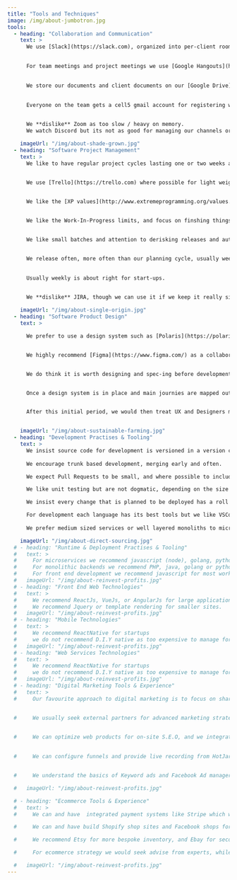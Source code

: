 ```yaml
---
title: "Tools and Techniques"
image: /img/about-jumbotron.jpg
tools:
  - heading: "Collaboration and Communication"
    text: >
      We use [Slack](https://slack.com), organized into per-client rooms as our primary means of communication. We allow clients to join our Slack for their specific room and general chat and can happily join their own Slack or IM system, but we do encourage one to exist.
      

      For team meetings and project meetings we use [Google Hangouts](https://hangouts.google.com/) and we expect all team members to sort out a working decent quality mic, and webcam. 
      

      We store our documents and client documents on our [Google Drive](https://www.google.com/drive/). We have a shared team drive, and a company exec drive.
      

      Everyone on the team gets a cell5 gmail account for registering with Saas products and client communication.
      

      We **dislike** Zoom as too slow / heavy on memory.
      We watch Discord but its not as good for managing our channels or integrations. 

    imageUrl: "/img/about-shade-grown.jpg"
  - heading: "Software Project Management"
    text: >
      We like to have regular project cycles lasting one or two weeks at most. These cycles are started and finished by a single short meeting of communicating what has changed, and planning who will change what, next. Change here is meant broadly, deployments, process, business goals, can all change and need communicating. 
    

      We use [Trello](https://trello.com) where possible for light weight task tracking and prioritzation.


      We like the [XP values](http://www.extremeprogramming.org/values.html), and we use some of the practises, our favourites being **Continuous Integration** and **small releases**. We **pair program** for two purposes. For coaching, and for troubleshooting. We encourage a culture of asking for help, and giving it when asked.


      We like the Work-In-Progress limits, and focus on finshing things from [Kanban](https://en.wikipedia.org/wiki/Kanban_(development)) and its tendancy to result in greater teamwork, as no-one is left behind.


      We like small batches and attention to derisking releases and automation of deployments from [Continous Delivery](https://continuousdelivery.com/principles/).


      We release often, more often than our planning cycle, usually weekly, but as much as multiple times a day. We make judgements based on our level of risk, test automation, deployment control and what is actually a discrete piece of value. 
      

      Usually weekly is about right for start-ups.


      We **dislike** JIRA, though we can use it if we keep it really simple. It is just too bloated and has too many features which people get tempted to use. 
      
    imageUrl: "/img/about-single-origin.jpg"
  - heading: "Software Product Design"
    text: >

      We prefer to use a design system such as [Polaris](https://polaris.shopify.com/),  [Material](https://material.io/) or [Bootstrap](https://getbootstrap.com/) for most of the application and focus design flair on specific areas. Having a common design system just makes the communication and delivery that much faster, and they have sensible out of box defaults incorporating usability research and tooling integration which makes mobile-first easier. 


      We highly recommend [Figma](https://www.figma.com/) as a collaborative design and rapid protoyping tool. [Invision](https://www.invisionapp.com) is marginally more powerful and a great tool too, but Figma suits our remote collaboration goals better.


      We do think it is worth designing and spec-ing before development for main journies and new features, but Just-In-Time ideally as otherwise the business direction changes while the designs are still wet. 


      Once a design system is in place and main journies are mapped out, there is less need for design inputs. In our experience the development team can usually progress well after this and should not be blocked on waiting for the designer to pick a colour. 


      After this initial period, we would then treat UX and Designers more as adivsory specialists dipping in adhoc.


    imageUrl: "/img/about-sustainable-farming.jpg"
  - heading: "Development Practises & Tooling"
    text: >
      We insist source code for development is versioned in a version control system. At this point git and Github or GitLab are fairly ubiqutous and we would need a strong reason not to use them. git is almost a must these days.
      
      We encourage trunk based development, merging early and often. 

      We expect Pull Requests to be small, and where possible to include a PR deployment or a showcase screen cast and evidence of testing attached.

      We like unit testing but are not dogmatic, depending on the size of the app and the amount of pure UI code we are flexible provided risk is being managed thoughfully.

      We insist every change that is planned to be deployed has a roll back plan, and usually a feature-toggle to make the revert instant.

      For development each language has its best tools but we like VSCode for front end technologies and the Jetbrains suite of tools like GoLand, PHPStorm, Intellij for most back end work.
      
      We prefer medium sized services or well layered monoliths to microservices for the core start-up product but welcome a set of ancillary microservices, usually deployed as docker containers in the ecosystem.

    imageUrl: "/img/about-direct-sourcing.jpg"
  # - heading: "Runtime & Deployment Practises & Tooling"
  #   text: >
  #     For microservices we recommend javascript (node), golang, python or java.
  #     For monolithic backends we recommend PHP, java, golang or python.
  #     For front end development we recommend javascript for most work but TypeScript for important core models
  #   imageUrl: "/img/about-reinvest-profits.jpg"
  # - heading: "Front End Web Technologies"
  #   text: >
  #     We recommend ReactJs, VueJs, or AngularJs for large applications
  #     We recommend Jquery or template rendering for smaller sites. 
  #   imageUrl: "/img/about-reinvest-profits.jpg"
  # - heading: "Mobile Technologies"
  #   text: >
  #     We recommend ReactNative for startups
  #     we do not recommend D.I.Y native as too expensive to manage for startups.
  #   imageUrl: "/img/about-reinvest-profits.jpg"  
  # - heading: "Web Services Technologies"
  #   text: >
  #     We recommend ReactNative for startups
  #     we do not recommend D.I.Y native as too expensive to manage for startups.
  #   imageUrl: "/img/about-reinvest-profits.jpg"    
  # - heading: "Digital Marketing Tools & Experience"
  #   text: >
  #     Our favourite approach to digital marketing is to focus on sharing value and not focusing on selling, as this fits with out own believe in long-term value creation and brand-building.  


  #     We usually seek external partners for advanced marketing strategies, but we are familiar with the basics. 


  #     We can optimize web products for on-site S.E.O, and we integrate Google Analytics and Tag Manager, as well as Facebook Pixel. 
      
      
  #     We can configure funnels and provide live recording from HotJar integration to help assess journey success. 


  #     We understand the basics of Keyword ads and Facebook Ad manager. We can run the campaigns operationally, and we can provide CopyWriters and Social Media Managers, but we would seek advise on campaign strategy until we gain more knowledge in this area. 

  #   imageUrl: "/img/about-reinvest-profits.jpg"  

  # - heading: "Ecommerce Tools & Experience"
  #   text: >
  #     We can and have  integrated payment systems like Stripe which we recommend.  

  #     We can and have build Shopify shop sites and Facebook shops for simple FBA or Dropshipping or Print On Demand shops or those with custom inventory. 

  #     We recommend Etsy for more bespoke inventory, and Ebay for second hand, and Amazon for commodity inventory. 

  #     For ecommerce strategy we would seek advise from experts, while we do have the knowledge to build the shops and can supply Product Sourcers if required.

  #   imageUrl: "/img/about-reinvest-profits.jpg"  
---
```

